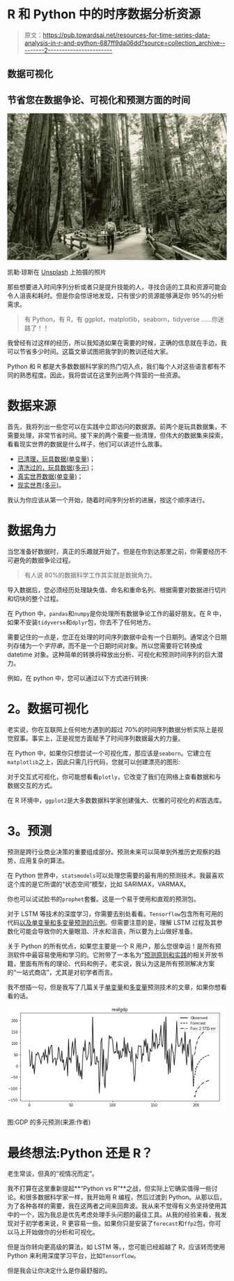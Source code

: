 # R 和 Python 中的时序数据分析资源

> 原文：<https://pub.towardsai.net/resources-for-time-series-data-analysis-in-r-and-python-687ff9da06dd?source=collection_archive---------2----------------------->

## 数据可视化

## 节省您在数据争论、可视化和预测方面的时间

![](img/3bbad4cf212abc9418f496783b88c653.png)

凯勒·琼斯在 [Unsplash](https://unsplash.com?utm_source=medium&utm_medium=referral) 上拍摄的照片

那些想要进入时间序列分析或者只是提升技能的人，寻找合适的工具和资源可能会令人沮丧和耗时。但是你会惊讶地发现，只有很少的资源能够满足你 95%的分析需求。

> 有 Python，有 R，有 ggplot，matplotlib，seaborn，tidyverse ……你迷路了！！

我曾经有过这样的经历，所以我知道如果在需要的时候，正确的信息就在手边，我可以节省多少时间。这篇文章试图把我学到的教训还给大家。

Python 和 R 都是大多数数据科学家的热门切入点，我们每个人对这些语言都有不同的熟悉程度。因此，我将尝试在这里列出两个阵营的一些资源。

# **数据来源**

首先，我将列出一些您可以在实践中立即访问的数据源。前两个是玩具数据集，不需要处理，非常节省时间。接下来的两个需要一些清理，但伟大的数据集来探索，看看现实世界的数据是什么样子，他们可以讲述什么故事。

*   [已清理，玩具数据(单变量)](https://www.kaggle.com/chirag19/air-passengers)；
*   [清洗过的，玩具数据(多元)](https://raw.githubusercontent.com/jenfly/opsd/master/opsd_germany_daily.csv)；
*   [真实世界数据(单变量)](https://www.census.gov/econ/currentdata/dbsearch?program=RESSALES&startYear=1963&endYear=2020&categories=ASOLD&dataType=TOTAL&geoLevel=US&adjusted=1&notAdjusted=0&errorData=0)；
*   [现实世界(多元)](https://www.kaggle.com/rohanrao/air-quality-data-in-india)。

我认为你应该从第一个开始，随着时间序列分析的进展，按这个顺序进行。

# **数据角力**

当您准备好数据时，真正的乐趣就开始了。但是在你到达那里之前，你需要经历不可避免的数据争论过程。

> 有人说 80%的数据科学工作其实就是数据角力。

导入数据后，您必须经历处理缺失值、命名和重命名列、根据需要对数据进行切片和切块的整个过程。

在 Python 中，`pandas`和`numpy`是你处理所有数据争论工作的最好朋友。在 R 中，如果不安装`tidyverse`和`dplyr`包，你去不了任何地方。

需要记住的一点是，您正在处理的时间序列数据中会有一个日期列。通常这个日期列存储为一个*字符串*，而不是一个日期时间对象。所以您需要将它转换成 datetime 对象。这种简单的转换将释放出分析、可视化和预测时间序列的巨大潜力。

例如，在 python 中，您可以通过以下方式进行转换:

# **2。数据可视化**

老实说，你在互联网上任何地方遇到的超过 70%的时间序列数据分析实际上是视觉叙事。事实上，正是视觉方面赋予了时间序列数据最大的力量。

在 Python 中，如果你只想尝试一个可视化库，那应该是`seaborn`。它建立在`matplotlib`之上，因此只需几行代码，您就可以创建漂亮的图形:

对于交互式可视化，你可能想看看`plotly`，它改变了我们在网络上查看数据和与数据交互的方式。

在 R 环境中，`ggplot2`是大多数数据科学家创建强大、优雅的可视化的*和*首选库。

# **3。预测**

预测是跨行业商业决策的重要组成部分。预测未来可以简单到外推历史观察的趋势，应用复杂的算法。

在 Python 世界中，`statsmodels`可以处理您需要的最有用的预测技术。我最喜欢这个库的是它所谓的“状态空间”模型，比如 SARIMAX，VARMAX。

你也可以试试脸书的`prophet`套餐。这是一个易于使用和直观的预测包。

对于 LSTM 等技术的深度学习，你需要去别处看看。`Tensorflow`包含所有可用的代码[以及单变量和多变量预测的示例](https://www.tensorflow.org/tutorials/structured_data/time_series)。但需要注意的是，理解 LSTM 过程及其参数化可能会导致你的大量眼泪、汗水和沮丧，所以要为上山做好准备。

关于 Python 的所有优点，如果您主要是一个 R 用户，那么您很幸运！是所有预测软件中最容易使用和学习的。它附带了一本名为“[预测原则和实践](https://otexts.com/fpp2/)的相关开放书籍，里面有所有的理论、代码和例子。老实说，我认为这是所有预测解决方案的“一站式商店”，尤其是对初学者而言。

我不想插一句，但是我写了几篇关于[单变量](https://towardsdatascience.com/7-forecasting-techniques-youll-never-use-but-should-know-them-anyway-c9ba645c8ba0?source=your_stories_page---------------------------)和[多变量](https://towardsdatascience.com/multivariate-time-series-forecasting-653372b3db36)预测技术的文章，如果你想看看的话。

![](img/503a4acc4a0fbffce30cfc5b7934833b.png)

图:GDP 的多元预测(来源:作者)

# 最终想法:Python 还是 R？

老生常谈，但真的“视情况而定”。

我不打算在这里重新提起**“Python vs R”**之战，但实际上它确实值得一些讨论。和很多数据科学家一样，我开始用 R 编程，然后过渡到 Python。从那以后，为了各种各样的需要，我在这两者之间来回奔波。我从来不觉得有义务坚持使用其中的一个，因为我总是优先考虑处理手头问题的最佳工具。从我的经验来看，我发现对于初学者来说，R 更容易一些。如果你只是安装了`forecast`和`ffp2`包，你可以马上开始做你的分析和可视化。

但是当你转向更高级的算法，如 LSTM 等。，您可能已经超越了 R，应该转而使用 Python 来利用深度学习平台，比如`Tensorflow`。

但是我会让你决定什么是你最舒服的。